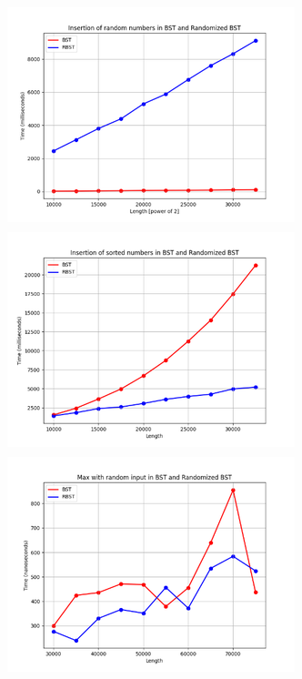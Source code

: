 ![Error](../../Experimentation/rbst/img/Insertion_random.png)

![Error](../../Experimentation/rbst/img/Insertion_sorted.png)

![Error](../../Experimentation/rbst/img/Max_random.png)